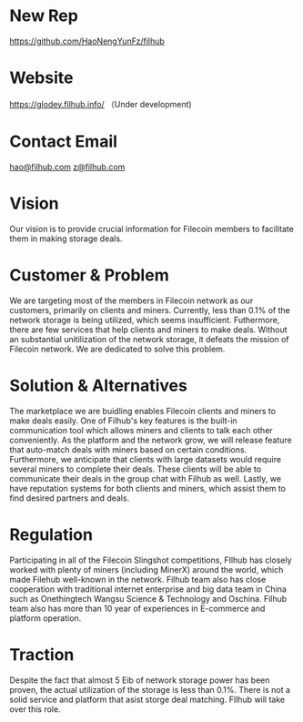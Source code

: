 # New Rep
https://github.com/HaoNengYunFz/filhub
# Website  
https://glodev.filhub.info/  （Under development)
# Contact Email 
hao@filhub.com
z@filhub.com

# Vision 
 Our vision is to provide crucial information for  Filecoin members to facilitate them in making storage deals.

# Customer & Problem
We are targeting most of the members in Filecoin network as our customers, primarily on clients and miners. Currently, less than 0.1% of the network storage is being utilized, which seems insufficient. Futhermore, there are few services that help clients and miners to make deals. Without an substantial unitilization of the network storage, it defeats the mission of Filecoin network. We are dedicated to solve this problem.

# Solution & Alternatives  
The marketplace we are buidling enables Filecoin clients and miners to make deals easily. One of Filhub's key features is the built-in communication tool which allows miners and clients to talk each other conveniently. As the platform and the network grow, we will release feature that auto-match deals with miners based on certain conditions. Furthermore, we anticipate that clients with large datasets would require several miners to complete their deals. These clients will be able to communicate their deals in the group chat with Filhub as well. Lastly, we have reputation systems for both clients and miners, which assist them to find desired partners and deals.
# Regulation 
Participating in all of the Filecoin Slingshot competitions, FIlhub has closely worked with plenty of miners (including MinerX) around the world, which made Filehub well-known in the network. Filhub team also has close cooperation with traditional internet enterprise and big data team in China such as Onethingtech Wangsu Science & Technology and Oschina. Filhub team also has more than 10 year of experiences in E-commerce and platform operation.

# Traction  
Despite the fact that almost 5 Eib of network storage power has been proven, the actual utilization of the storage is less than 0.1%. There is not a solid service and platform that asist storge deal matching. FIlhub will take over this role.
